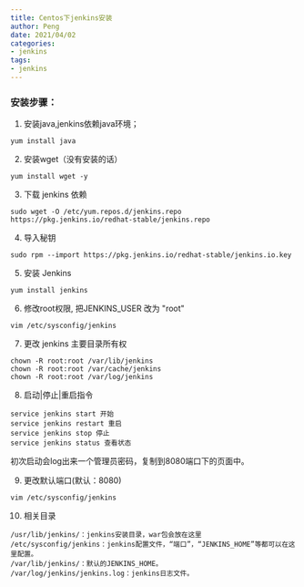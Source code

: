 ```yaml
---
title: Centos下jenkins安装
author: Peng
date: 2021/04/02
categories:
- jenkins
tags:
- jenkins
---
```


### 安装步骤：

1. 安装java,jenkins依赖java环境；
```
yum install java

```
2. 安装wget（没有安装的话）
```
yum install wget -y

```
3. 下载 jenkins 依赖

```
sudo wget -O /etc/yum.repos.d/jenkins.repo https://pkg.jenkins.io/redhat-stable/jenkins.repo

```
4. 导入秘钥

```
sudo rpm --import https://pkg.jenkins.io/redhat-stable/jenkins.io.key

```
5. 安装 Jenkins 

```
yum install jenkins

```
6. 修改root权限, 把JENKINS_USER 改为 "root"

```
vim /etc/sysconfig/jenkins

```

7. 更改 jenkins 主要目录所有权
```
chown -R root:root /var/lib/jenkins
chown -R root:root /var/cache/jenkins
chown -R root:root /var/log/jenkins

```

8. 启动|停止|重启指令

```
service jenkins start 开始
service jenkins restart 重启
service jenkins stop 停止
service jenkins status 查看状态

```
初次启动会log出来一个管理员密码，复制到8080端口下的页面中。

9. 更改默认端口(默认：8080)

```
vim /etc/sysconfig/jenkins

```

10. 相关目录

```
/usr/lib/jenkins/：jenkins安装目录，war包会放在这里
/etc/sysconfig/jenkins：jenkins配置文件，“端口”，“JENKINS_HOME”等都可以在这里配置。
/var/lib/jenkins/：默认的JENKINS_HOME。
/var/log/jenkins/jenkins.log：jenkins日志文件。

```

